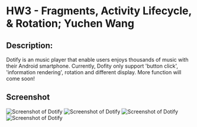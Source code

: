 # HW3 - Fragments, Activity Lifecycle, & Rotation; Yuchen Wang

## Description:
  Dotify is an music player that enable users enjoys thousands of music with their Android smartphone. Currently, Dofity only support 'button click', 'information rendering', rotation and different display. More function will come soon!

## Screenshot
![Screenshot of Dotify](./screenshot1.jpg)
![Screenshot of Dotify](./screenshot2.jpg)
![Screenshot of Dotify](./screenshot3.jpg)
![Screenshot of Dotify](./screenshot4.jpg)
